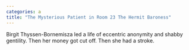 ```yaml
---
categories: a
title: "The Mysterious Patient in Room 23 The Hermit Baroness"
---
```

Birgit Thyssen-Bornemisza led a life of eccentric anonymity and shabby gentility. Then her money got cut off. Then she had a stroke.